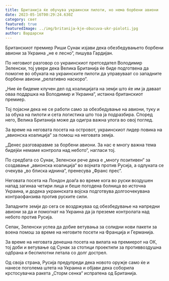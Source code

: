 ```yaml
---
title: Британија ќе обучува украински пилоти, но нема борбени авиони
date: 2023-05-16T00:29:24.630Z
category: свет
featured: true
featuredImage: ../img/britanija-kje-obucuva-ukr-pioloti.jpg
author: Вардарски
---
```

Британскиот премиер Риши Сунак изјави дека обезбедувањето борбени авиони за Украина „не е лесно“, пишува Гардијан.

По неговиот разговор со украинскиот претседател Володимир Зеленски, тој увери дека Велика Британија ќе биде подготвена да помогне во обуката на украинските пилоти да управуваат со западните борбени авиони „релативно наскоро“.

„Ние ќе бидеме клучен дел од коалицијата на земји што ќе им ја даваат оваа поддршка на Володимир и Украина“, истакна британскиот премиер.

Тој појасни дека не се работи само за обезбедување на авиони, туку и за обука на пилоти и сета логистика што тоа ја подразбира. Според него, Велика Британија може да одигра важна улога во овој поглед.

За време на неговата посета на островот, украинскиот лидер повика на „авионска коалиција“ за помош на неговата земја.

„Денес разговаравме за борбени авиони. За нас е многу важна тема бидејќи немаме контрола над небото“, нагласи тој.

По средбата со Сунак, Зеленски рече дека е „многу позитивен“ за создавање „авионска коалиција“ во војната против Русија, а одлуката се очекува „во блиска иднина“, пренесува „Франс прес“.

Неговата посета на Лондон доаѓа во време кога во руски воздушен напад загинаа четири лица и беше погодена болница во источна Украина, и додека украинската војска подготвува долгоочекувана контраофанзива против руските сили.

Западните земји до сега се воздржуваа од обезбедување на напредни авиони за да и помогнат на Украина да ја преземе контролата над небото против Русија.

Сепак, Зеленски успеа да добие ветувања за солидни нови пакети за воена помош за време на неговите посети на Франција и Германија.

За време на неговата денешна посета на вилата на премиерот на ОК, тој доби и ветување од Сунак за стотици проектили за противвоздушна одбрана и беспилотни летала со долг дострел.

Од своја страна, Русија предупреди дека новото оружје само ќе и нанесе поголема штета на Украина и објави дека соборила крстосувачка ракета „Сторм сенка“ испратена од Британија.